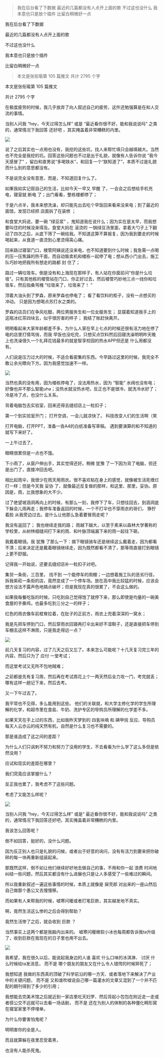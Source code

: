 > 我在后台看了下数据 最近的几篇都没有人点开上面的歌 不过这也没什么 我本意也只是放个插件 比留白稍微好一点

我在后台看了下数据

最近的几篇都没有人点开上面的歌

不过这也没什么

我本意也只是放个插件

比留白稍微好一点

> 本文是张衔瑜第 105 篇推文 共计 2795 个字

本文是张衔瑜第 105 篇推文

共计 2795 个字

在极度疲劳的时候，我几乎放弃了向人叙述自己的疲劳，这件还勉强算是在和人交流的事情。

当别人问我 “hey，今天过得怎么样” 或是 “最近看你很不好，能和我说说吗” 之类的，通常情况下我回答 还好吧 ，其实掩盖着非常糟糕的内里。

![](./images/img_001.png)

说了之后其实也一点用也没有，我挖的这些坑，找人来帮忙填只会越填越大。当然也不完全是我挖的坑。回答这些问题也不过是出于礼貌，就像有人告诉你说 “我今天感冒了” ，留白和直男说“多喝铁水”，和回复一个“朕知道了”，本质不过是礼貌而什么别的意思都没有。

不是说完全没有意思，而是，不知道回复什么了。

如果我如实记叙自己的生活，比如今天一早又 早醒 了，一会会之后想给手机充电，寝室就 断电 了；出门看看，整栋楼都停了；

于是六点半，我本来想洗澡，却只能先出去吃个早饭回来看来没来电；到了最近的面馆，发现已经把 店面拆了在装修 ；

和食堂大妈说，要一碗 “绿豆浆” ，鬼知道我在说什么；因为实在是太早，而我想要叫住的时候没来得及。食堂大妈在 滚烫的 一锅绿豆汤里面，拿着大勺子上下翻动了四次之后，从底下筛了一碗给我。不知道这算不算报复，因为我到要走的时候喝起来，从食道一直烫到心里烫得脔心痛。

回来路过寝室门口，楼管阿姨说还没来电，也不知道要到什么时候；我急需一点喝的压一压焦躁的热干面，而自动贩卖机和楼栋一起停了电；想从西小门出去，施工队巧妙地把我所有想走的路都 封 住了；

路过一辆垃圾车。倒是没有和上海现在那样子，有人站在你面前问“你是什么垃圾”。只有其他栋的楼管站在门口，你正好过去，然后楼管巧妙地三点一线你和垃圾车，然后指桑骂槐 “垃圾来了，垃圾来了！ ”

顶着大油头到了罗森，原来罗森也停电了； 看了看饮料的柜子，没有一点想买的冲动。 只是因为想喝点苏打水之类的。

罗森的店员们在争风吃醋，两位男服务生和一位女服务生； 显摆着知道我手上的这瓶冰红茶四块五，似乎很厉害的样子； 我结了账赶快离开。

明明看起来大家年龄都差不多，为什么人家在早上七点的时候还很有活力地在停了电的店里打情骂俏，而我 早饭也没吃完，只想买点饮料然后回寝洗澡明明昨天晚上也洗澡很久一个礼拜花钱最多的就是智享校园的热水APP但还是 什么用都没有。

人们说是压力过大的时候，不适合看密集的东西。今早路过这里的时候，我完全不敢让余光瞟向下方。因为我感觉加速不一样。

![](./images/img_002.jpeg)

当然也真的没有用，因为楼栋停电了，没法用热水，因为 “智能” 水阀也没有电；好像也并不那么智能uha；没热水就没热水吧，反正也不是很冷，就洗冷水好了；冷是冷了点，也没什么关系。

背着电脑包去实验室，回来还得去缝纫店上一粒扣子；

第一个到实验室开门； 打开空调，一会儿就凉快了。 科技改变人们的生活啊（笑

打开电脑，打开PPT，准备一沓A4的白纸准备写草稿。 遇到要演算的和不知道的就写下来好了。

一上午过去了。

眼睛很累但是一点也不饿。

下小雨了，从窗户伸出手，其实觉得还好。稍微 犹豫 了一下因为背了电脑，但还是出门了，直接冲回去吧。

相比起雨伞，我很少在雨天用雨衣。很不喜欢粘在身上的感觉，就像被生活死缠烂打一样；但是今天我 妥协 了，就像最近反复做的那样，和这里、那里，妥协。原因是，雨，比我想象的大不少。

过了绝望坡涵洞再向上的时候，有那么一刻，我停下了车，只想往回去，到涵洞底下躲会儿雨再走；我停车准备返回的时候，一个不打伞也不穿雨衣的哥们， 狰狞着脸 从我旁边过去。是什么让他那么急着要冒雨走呢？

我没有返回了； 我也继续走我的路； 雨越下越大，以至于素来以森林大学著称的学校里，从树林细缝间打下来的雨、和叶脉顶端漏下来的雨一起往下砸。

我戴着眼镜。我 犹豫 了那么一下：摘下眼镜骑车还是继续这么戴着走，因为都看不清；后来决定还是戴着眼镜继续走，因为既然都看不清了，那等雨直接打到眼镜上更不舒服。

记得我一开始说，还要去缝纫店补一粒扣子对吧。

集贸一条街，三百里， 找不到 一个能停车的雨棚；一边想着施工队的恶劣行径，拆我紫菘一条街的店，竟然变成了一个停车场。放在高中我比较猛的时候，应该会想方设法不露声色地搞点破坏；但是我现在真的很累了，不会这么做的。

如果我每餐吃饭的时候，只吃到自己觉得饱了就停下来，那么即使是均量的一碗美食屋的手撕鸡，也最多吃到三分之一的样子；

红色的雨衣像车前框耷拉着，在肚子的正前方，雨衣上兜着深深的一窝水；

我是先把车停到门口，然后穿雨衣回寝再打伞出来好不湿鞋子，还是直接把车停到车棚去这样不淋雨，只是我走得远一点？

![](./images/img_003.jpeg)

前几天复习的内容，过了几天之后又忘了。本来怎么可能呢？十几天复习完三年的内容，然后只为了 应付 一堂考试；

而这堂考试又无所不包地贼难；

之前都是先有复习周，然后再在考试周花上个一两天然后全力攻一门，考完就丢；哪有这样一趟记下来，然后去考。

又一下午过去了。

我平常也不见得，多么能用到这些。 他们的关联就，和大学主修化学的学生所理解的化学，和超市里在食盐、牛奶、洗护专区的导购员所理解的化学差不多。

如果天天在手上过的东西，比如我昨天梦到的 四氢呋喃 和 碘甲烷 反应、导购员每天人云亦云的纯天然有机，自然是什么复习也不需要的。

那是谁造成了这之间的差距？

为什么人们只讽刺不努力和努力了没用的学生，不去看看为什么学了这么多但是依然没用？

应试和现实的差距在哪里？

我们究竟应该掌握什么？

反正我也累了，我考虑不了这些问题。

考虑了又能怎么样呢？

![](./images/img_004.jpeg)

当别人问我 “hey，今天过得怎么样” 或是“ 最近看你很不好，能和我说说吗” 之类的，通常情况下我回答还好吧，其实掩盖着非常糟糕的内里。

我该怎么回答呢？

倒不如回答，挺好的，没什么问题。

因为反正别人也只是礼貌的问候，或者出于好意的询问，没有有活力到要来把你破碎的每一块再重新组装起来。

那既然这样，倒不如让他们继续好好地去做自己的事，不用和你一起 浪费 时间地纠结一些问题，然后其实都没有什么进展也只是让人多感受了一些难过的瞬间。

所以我重新叙述一遍这些事情的时候，本质上就像是 屎壳郎 对出来的一座山然后自己做那个愚公又去慢慢移。

而如果有人来帮我的时候，嘘寒问暖或者打笔巨款，其实越发地不真实。

啊，竟然生活这么惨的之后会得到帮助？

竟然生活惨了之后，就会收到 巨款 ？

当然事实上这两个都是我脑内出来的。 嘘寒问暖微软小冰也每周都告诉我ta升级了，收到巨款在我现在的日子里也用不出去。

![](./images/img_005.png)

我希望，我在很久以后，能说起我身边的人谁 喜欢 什么口味的冰淇淋、 讨厌 什么时候给ta发消息， 而不是 哪个朋友的朋友又在什么令人错愕的时候猝死了；

我想知道 我做的东西真的顶破了科学前沿的哪一方天、或者落地下来解决了产业中的关键问题， 而不是 又和谁吹嘘说自己哪一篇灌水的文章又混到了一个并不匹配的期刊得到了多少的引用；

我想能去完美术馆之后就近到一家店里吃天妇罗、然后背起小包包在附近走一走或者搭公交不远就可以去看一场话剧， 而不是 还在为别人的体制的各种僵化畸形窝在寝室家里不停埋单。

为什么你要害怕鬼呢？

明明害你的全是人。

而且就算躲在夜里忍受着黑，

也没有人能杀死鬼。

